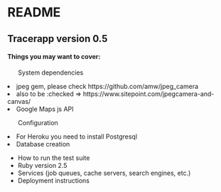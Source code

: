 # README

<h2>Tracerapp version 0.5</h2>

<h4>Things you may want to cover:</h4>



<ul>System dependencies</ul>
<li>jpeg gem, please check https://github.com/amw/jpeg_camera</li>
<li>also to be :checked => https://www.sitepoint.com/jpegcamera-and-canvas/</li>
<li>Google Maps js API</li>

<ul>Configuration</ul>
<li>For Heroku you need to install Postgresql</li>
<li>Database creation</li>


* How to run the test suite
* Ruby version 2.5
* Services (job queues, cache servers, search engines, etc.)
* Deployment instructions
